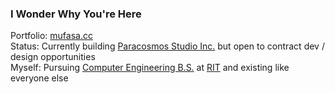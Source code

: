 ### I Wonder Why You're Here  
Portfolio: [mufasa.cc](https://mufasa.cc)  
Status: Currently building [Paracosmos Studio Inc.](https://paracosmos.studio/?utm_source=github.com&utm_medium=profile&utm_campaign=mufasa159) but open to contract dev / design opportunities  
Myself: Pursuing [Computer Engineering B.S.](https://www.rit.edu/study/computer-engineering-bs) at [RIT](https://www.rit.edu) and existing like everyone else   
